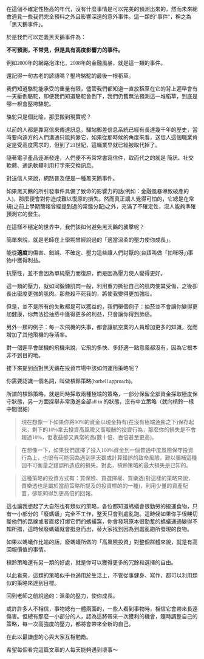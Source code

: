 <body style="font-family:'微軟正黑體';">

在這個不確定性極高的年代，沒有什麼事情是可以完美的預測出來的，然而未來總會遇見一些我們完全預料之外且影響深遠的意外事件。這一類的"事件"，稱之為「黑天鵝事件」。

於是我們可以定義黑天鵝事件為：

<b>不可預測，不常見，但是具有高度影響力的事件。</b>

例如2000年的網路泡沫化，2008年的金融風暴，就是這一類的事件。

還記得一句古老的諺語嗎？壓垮駱駝的最後一根稻草。

我們知道駱駝能承受的重量有限，儘管我們都知道一直放稻草在它的背上遲早會有一天壓倒駱駝，即便我們知道駱駝會倒下，我們仍舊無法預測這一堆稻草，到底是哪一根會壓垮駱駝。

駱駝只是個比喻，那麼搬到現實呢？

以前的人都是靠寫信來傳達訊息，驛站郵差信息系統已經有長達幾千年的歷史，當時要向遠方的人們溝通只能夠靠它，如果從那時候的角度來看，送信人這個職業肯定是受高度需求的，但到了21世紀，這職業早就已經被取代掉了。

隨著電子產品逐漸發達，人們便不再常常書寫信件，取而代之的就是
簡訊、社交軟體、通訊軟體利用打字來交換訊息。

對送信人來說，網路普及便是一種黑天鵝事件。

如果黑天鵝的所引發事件具備了致命的影響力的話(例如：金融風暴導致破產的人)，那麼便會對你造成難以復原的損失。然而真正讓人覺得可怕的，它總是在常規(之前上學期簡報曾經提到過的常態分配)之外，充滿了不確定性，沒人能夠準確預測它的發生。

在這樣不穩定的世界中，我們該如何避免黑天鵝的襲擊呢？

簡單來說，就是老師在上學期曾經說過的「適當溫柔的壓力使你成長」。

能從<b>適度</b>的傷害、錯誤、不確定、壓力這些讓人們討厭的(台語叫做「拍咪呀」)事物中獲得利益。

抗壓性，並不會因為單純壓力而復原，而是因為壓力使人變得更好。

這一類的壓力，就如同鍛鍊肌肉一般，利用重力撕扯自己的肌肉使其受傷，之後卻長出密度更強的肌肉。那些殺不死我的，將使我變得更加強壯。

但是，並不是所有的失敗都是可以獲益的，我們舉個例子：抽菸並不會讓你變得更加健康，你無法從抽菸中獲得更多的利益，只會讓你得到肺癌。

另外一類的例子：每一次飛機的失事，都會讓航空業的人員增加更多的知識，從而增加了其他飛機的存活率。

對一個遲早會墜機的飛機來說，它飛的多快、多舒適一點意義都沒有，因為它根本非不到目的地。

接下來提到面對黑天鵝在投資市場中該如何運用策略呢？

你需要認識一個名詞，叫做槓鈴策略(barbell approach)。

所謂的槓鈴策略，就是同時採取兩種極端的策略，一部分保留全部資金採取極度保守狀態，另一方面採舉非常激進全部all in 的狀態，沒有中立策略（就向槓鈴一樣中間很細）

> 現在想像一下如果你將90%的資金以現金持有(在沒有極端通膨之下)保存起來，剩下的10%拿去投資高風險又高報酬的投資行為，那麼你的損失是不會超過10%，但收益卻又異常的高(數十倍、百倍甚至更高)。

> 在想像一下，如果我們選擇了投入100%資金到一個普通中度風險保守投資行為上，也很有可能因為遇到黑天鵝或計算錯誤的致命風險，難以彌補這種因不可衡量之錯誤所造成的損失。對此，槓鈴策略的最大損失是已知的。

> 這種策略的投資方式有：買保險、買選擇權、買樂透(對這樣的策略來說，買樂透也是屬於當前策略所提及的投資標的的一種)，利用少量的資產配置，卻能夠得到更高倍的回報。

這也讓我想起了大自然也有類似的策略，各位都知道螞蟻會很勤勞的搬運食物，只有一小部分的「廢螞蟻」完全不工作，整天只會到處亂跑。這時候如果你手很<del>賤</del>切斷他們的路線或者直接打爆它們的螞蟻窩，你會發現原本很勤奮的螞蟻通通變得不知所措，這時候廢螞蟻就會挺身而出，替大家找到因為到處亂跑所發現的食物。

如果以螞蟻作比喻的話，廢螞蟻所做的「高風險投資」對整個群體來說，就是有高回報價值的事情。

槓鈴策略還有另一類的好處，就是你可以獲得更多的冗餘和選擇的自由。

以此看來，這類的策略似乎也適用於生活上，不管從事健身、寫作，都可以利用類似的策略來達到目標。

回到老師之前說過的：溫柔的壓力，使你成長。

或許許多人不相信，事物總有一體兩面的，一些人看到事物時，相信它會帶來長遠傷害。但總有那麼一小部分的人，認為這將帶來一次獲利的機會，隨時調整自己的策略，每一次高強度的壓力，都將會帶來全新的自己。

在此以最謙虛的心與大家互相勉勵。

希望每個看完這篇文章的人每天能夠遇到壞事～
</body>